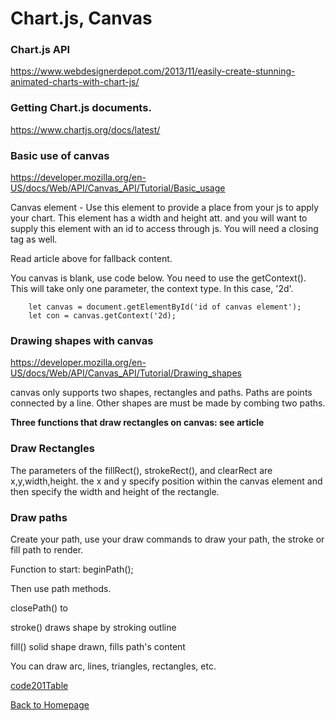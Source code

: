 # Chart.js, Canvas

### Chart.js API
https://www.webdesignerdepot.com/2013/11/easily-create-stunning-animated-charts-with-chart-js/

### Getting Chart.js documents.

https://www.chartjs.org/docs/latest/

### Basic use of canvas
https://developer.mozilla.org/en-US/docs/Web/API/Canvas_API/Tutorial/Basic_usage

Canvas element - Use this element to provide a place from your js to apply your chart. This element has a width and height att. and you will want to supply this element with an id to access through js. You will need a closing tag as well.

Read article above for fallback content.

You canvas is blank, use code below. You need to use the getContext(). This will take only one parameter, the context type. In this case, '2d'.

        let canvas = document.getElementById('id of canvas element');
        let con = canvas.getContext('2d);

### Drawing shapes with canvas

https://developer.mozilla.org/en-US/docs/Web/API/Canvas_API/Tutorial/Drawing_shapes

canvas only supports two shapes, rectangles and paths. Paths are points connected by a line. Other shapes are must be made by combing two paths.

**Three functions that draw rectangles on canvas: see article**

### Draw Rectangles
The parameters of the fillRect(), strokeRect(), and clearRect are x,y,width,height. the x and y specify position within the canvas element and then specify the width and height of the rectangle.

### Draw paths

Create your path, use your draw commands to draw your path, the stroke or fill path to render.

Function to start: beginPath();

Then use path methods.

closePath() to 

stroke() draws shape by stroking outline

fill() solid shape drawn, fills path's content

You can draw arc, lines, triangles, rectangles, etc.

[code201Table](./201/code201Table.md)

[Back to Homepage](README.md)